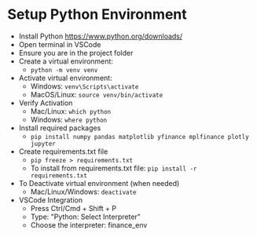 # Setup Python Environment

-   Install Python https://www.python.org/downloads/
-   Open terminal in VSCode
-   Ensure you are in the project folder
-   Create a virtual environment:
    -   `python -m venv venv`
-   Activate virtual environment:
    -   Windows: `venv\Scripts\activate`
    -   MacOS/Linux: `source venv/bin/activate`
-   Verify Activation
    -   Mac/Linux: `which python`
    -   Windows: `where python`
-   Install required packages
    -   `pip install numpy pandas matplotlib yfinance mplfinance plotly jupyter`
-   Create requirements.txt file
    -   `pip freeze > requirements.txt`
    -   To install from requirements.txt file: `pip install -r requirements.txt`
-   To Deactivate virtual environment (when needed)
    -   Mac/Linux/Windows: `deactivate`
-   VSCode Integration
    -   Press Ctrl/Cmd + Shift + P
    -   Type: "Python: Select Interpreter"
    -   Choose the interpreter: finance_env
